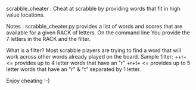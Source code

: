 scrabble_cheater : Cheat at scrabble by providing words that fit in high value locations.

Notes : scrabble_cheater.py provides a list of words and scores that are available for a given RACK of
letters. On the command line You provide the 7 letters in the RACK and the filter.

What is a filter?
 Most scrabble players are trying to find a word that will work across other words already
 played on the board.
 Sample filter:
   ++r+   <= provides up to 4 letter words that have an "r"
   +r+t+  <= provides up to 5 letter words that have an "r" & "t" separated by 1 letter.

Enjoy cheating :-)
